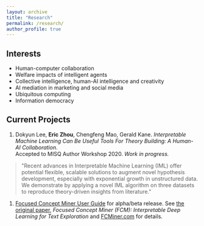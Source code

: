 ```yaml
---
layout: archive
title: "Research"
permalink: /research/
author_profile: true
---
```


Interests
------
* Human-computer collaboration
* Welfare impacts of intelligent agents
* Collective intelligence, human-AI intelligence and creativity
* AI mediation in marketing and social media
* Ubiquitous computing
* Information democracy

Current Projects
------
1. Dokyun Lee, **Eric Zhou**, Chengfeng Mao, Gerald Kane. *Interpretable Machine Learning Can Be Useful Tools For Theory Building: A Human-AI Collaboration*. <br/>
 Accepted to MISQ Author Workshop 2020. *Work in progress.* <br/>
>"Recent advances in Interpretable Machine Learning (IML) offer potential flexible, scalable solutions to augment novel hypothesis development, especially with exponential growth in unstructured data. We demonstrate by applying a novel IML algorithm on three datasets to reproduce theory-driven insights from literature."

1. [Focused Concept Miner User Guide](https://github.com/ericbzhou/fcm_cli_guide) for alpha/beta release. See [the original paper](https://papers.ssrn.com/sol3/papers.cfm?abstract_id=3304756), *Focused Concept Miner (FCM): Interpretable Deep Learning for Text Exploration* and [FCMiner.com](http://fcminer.com/) for details.

<!---
{% if author.googlescholar %}
  You can also find my articles on <u><a href="{{author.googlescholar}}">my Google Scholar profile</a>.</u>
{% endif %}

{% include base_path %}

{% for post in site.publications reversed %}
  {% include archive-single.html %}
{% endfor %}
-->
